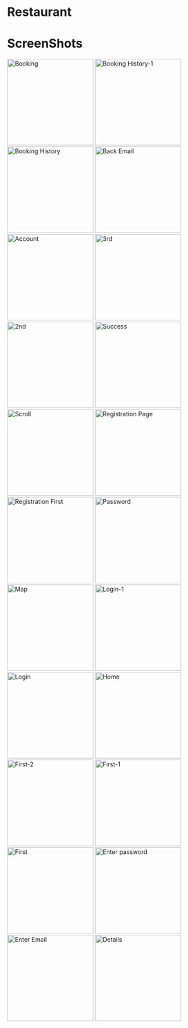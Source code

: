 # Restaurant



# ScreenShots
<img src="https://github.com/zyadmohamed2/Restaurant/assets/107200112/6f140f41-9b82-4fd4-8222-6830c2ae30bf" alt="Booking" width="200"/>
<img src="https://github.com/zyadmohamed2/Restaurant/assets/107200112/8d184949-68f6-4590-bb20-e775c6f3c260" alt="Booking History-1" width="200"/>
<img src="https://github.com/zyadmohamed2/Restaurant/assets/107200112/aaa26c19-d413-4670-a5ed-157a574d180c" alt="Booking History" width="200"/>
<img src="https://github.com/zyadmohamed2/Restaurant/assets/107200112/a9bb2213-fc0b-4ef4-bc24-9163f13db0ff" alt="Back Email" width="200"/>
<img src="https://github.com/zyadmohamed2/Restaurant/assets/107200112/67e21b37-e9b1-4b44-94b4-53b5e9b2014c" alt="Account" width="200"/>
<img src="https://github.com/zyadmohamed2/Restaurant/assets/107200112/3ba263e1-4751-48a4-b7e6-3bb6df14cc3f" alt="3rd" width="200"/>
<img src="https://github.com/zyadmohamed2/Restaurant/assets/107200112/9f0592ab-dfe8-4ba1-b18b-28d9c2b9eab6" alt="2nd" width="200"/>
<img src="https://github.com/zyadmohamed2/Restaurant/assets/107200112/2a42777b-63ad-465d-aff3-a4d263ff8b7c" alt="Success" width="200"/>
<img src="https://github.com/zyadmohamed2/Restaurant/assets/107200112/28ef6340-a78b-487c-9424-ebb42e0d10e9" alt="Scroll" width="200"/>
<img src="https://github.com/zyadmohamed2/Restaurant/assets/107200112/043c0c6b-0998-4caa-997b-dc65eaa95d3b" alt="Registration Page" width="200"/>
<img src="https://github.com/zyadmohamed2/Restaurant/assets/107200112/ee0ce414-38a7-44fd-a2d2-406c695f0ff6" alt="Registration First" width="200"/>
<img src="https://github.com/zyadmohamed2/Restaurant/assets/107200112/6b6549d2-d7f2-488c-83e4-a796e33ead22" alt="Password" width="200"/>
<img src="https://github.com/zyadmohamed2/Restaurant/assets/107200112/83b15b8a-ee50-480e-accb-c789dc2da4b0" alt="Map" width="200"/>
<img src="https://github.com/zyadmohamed2/Restaurant/assets/107200112/8e7bfb54-0805-41f4-b56d-2cc9987e6d0a" alt="Login-1" width="200"/>
<img src="https://github.com/zyadmohamed2/Restaurant/assets/107200112/3bfce02b-9a0c-47ed-afc4-eda0692aba40" alt="Login" width="200"/>
<img src="https://github.com/zyadmohamed2/Restaurant/assets/107200112/a4b12004-cf4e-4c09-996e-2f2a140ef121" alt="Home" width="200"/>
<img src="https://github.com/zyadmohamed2/Restaurant/assets/107200112/e896da76-5c3b-4efd-9e68-af9f211b57c1" alt="First-2" width="200"/>
<img src="https://github.com/zyadmohamed2/Restaurant/assets/107200112/0a4b65fc-c53a-4d9b-a07f-00b629893284" alt="First-1" width="200"/>
<img src="https://github.com/zyadmohamed2/Restaurant/assets/107200112/d52d2024-e319-4b98-b834-81288dc448b4" alt="First" width="200"/>
<img src="https://github.com/zyadmohamed2/Restaurant/assets/107200112/a1b7442f-4248-4af0-a555-6e9779668048" alt="Enter password" width="200"/>
<img src="https://github.com/zyadmohamed2/Restaurant/assets/107200112/5b21e458-ba5a-4c1d-8c32-6bff29838ca6" alt="Enter Email" width="200"/>
<img src="https://github.com/zyadmohamed2/Restaurant/assets/107200112/92b74fe9-c90b-450a-a589-f1c9d484efb3" alt="Details" width="200"/>
